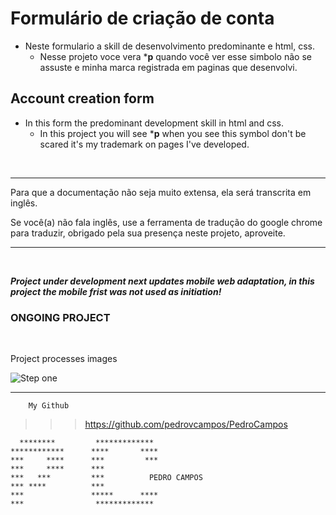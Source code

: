 # Formulário de criação de conta
* Neste formulario a skill de desenvolvimento predominante e html, css.
  * Nesse projeto voce vera ***p** quando você ver esse simbolo não se assuste e minha marca registrada em paginas que desenvolvi.

## Account creation form

* In this form the predominant development skill in html and css.
    * In this project you will see ***p**  when you see this symbol don't be scared it's my trademark on pages I've developed.

<br>

---
<p> Para que a documentação não seja muito extensa, ela será transcrita em inglês.

Se você(a) não fala inglês, use a ferramenta de tradução do google chrome para traduzir, obrigado pela sua presença neste projeto, aproveite.

---

<br>

***Project under development next updates mobile web adaptation, in this project the mobile frist was not used as initiation!*** 

### ONGOING PROJECT

<br>
<p> Project processes images

![Step one](https://i.imgur.com/lnEGrYZ.png)

---

        My Github 
  >>> https://github.com/pedrovcampos/PedroCampos 

      ********         *************
    ************      ****       ****
    ***     ****      ***         ***
    ***     ****      ***
    ***   ***         ***          PEDRO CAMPOS
    *** ****          ***               
    ***               *****      ****
    ***                *************
